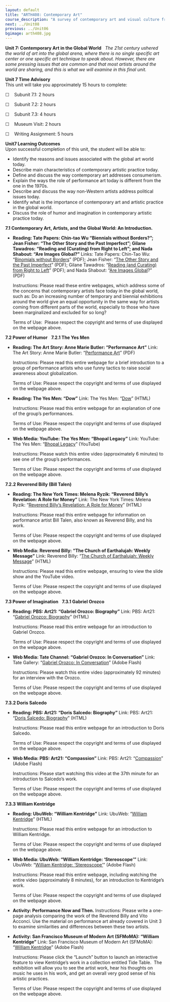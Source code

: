 ```yaml
---
layout: default
title: "ARTH408: Contemporary Art"
course_description: "A survey of contemporary art and visual culture from the 1960 to 2010 in both the western and global context, with particular emphasis on the specific aesthetic and social issues of the contemporary period."
next: ../Unit08
previous: ../Unit06
bgimage: arth408.jpg
---
```

**Unit 7: Contemporary Art in the Global World** <span id="7"></span> 
*The 21st century ushered the world of art into the global arena, where
there is no single specific art center or one specific art technique to
speak about. However, there are some pressing issues that are common and
that most artists around the world are sharing, and this is what we will
examine in this final unit.*

**Unit 7 Time Advisory**  
<span id="internal-source-marker_0.6936582736670971">This unit will take
you approximately 15 hours to complete:</span>  
  
 ☐    Subunit 7.1: 2 hours

  
 ☐    Subunit 7.2: 2 hours

  
 ☐    Subunit 7.3: 4 hours

  
 ☐    Museum Visit: 2 hours

  
 ☐    Writing Assignment: 5 hours

**Unit7 Learning Outcomes**  
Upon successful completion of this unit, the student will be able to:
-   Identify the reasons and issues associated with the global art world
    today.
-   Describe main characteristics of contemporary artistic practice
    today.
-   Define and discuss the way contemporary art addresses consumerism.
-   Explain the ways the role of performance art today is different from
    the one in the 1970s.
-   Describe and discuss the way non-Western artists address political
    issues today.
-   Identify what is the importance of contemporary art and artistic
    practice in the global world.
-   Discuss the role of humor and imagination in contemporary artistic
    practice today.

**7.1 Contemporary Art, Artists, and the Global World: An
Introduction.** <span id="7.1"></span> 
-   **Reading: Tate Papers: Chin-tao Wu “Biennials without Borders?”;
    Jean Fisher: “The Other Story and the Past Imperfect”; Gilane
    Tawadros: “Reading and (Curating) from Right to Left”; and Nada
    Shabout: “Are Images Global?”**
    Links: Tate Papers: Chin-Tao Wu: “[Binomials without
    Borders](http://www.tate.org.uk/download/file/fid/7272)” (PDF); Jean
    Fisher: “[The Other Story and the Past
    Imperfect](http://www.tate.org.uk/download/file/fid/7273)” (PDF);
    Gilane Tawadros: “[Reading (and Curating) from Right to
    Left](http://www.tate.org.uk/download/file/fid/7277)” (PDF); and
    Nada Shabout: “[Are Images
    Global](http://www.tate.org.uk/download/file/fid/7276)?” (PDF)  
      
     Instructions: Please read these entire webpages, which address some
    of the concerns that contemporary artists face today in the global
    world, such as: Do an increasing number of temporary and biennial
    exhibitions around the world give an equal opportunity in the same
    way for artists coming from different parts of the world, especially
    to those who have been marginalized and excluded for so long?  
      
     Terms of Use:  Please respect the copyright and terms of use
    displayed on the webpage above.

**7.2 Power of Humor** <span id="7.2"></span> 
**7.2.1 The Yes Men** <span id="7.2.1"></span> 
-   **Reading: The Art Story: Anne Marie Butler: “Performance Art”**
    Link: The Art Story: Anne Marie Butler: “[Performance
    Art](https://resources.saylor.org/wwwresources/archived/site/wp-content/uploads/2011/10/ARTH408-7.2.1-Performance-Art.pdf)”
    (PDF)  
      
     Instructions: Please read this entire webpage for a brief
    introduction to a group of performance artists who use funny tactics
    to raise social awareness about globalization.    
      
     Terms of Use: Please respect the copyright and terms of use
    displayed on the webpage above.

-   **Reading: The Yes Men: “Dow”**
    Link: The Yes Men: “[Dow](http://theyesmen.org/hijinks/dow)”
    (HTML)  
      
     Instructions: Please read this entire webpage for an explanation of
    one of the group’s performances.  
      
     Terms of Use: Please respect the copyright and terms of use
    displayed on the webpage above.

-   **Web Media: YouTube: The Yes Men: “Bhopal Legacy”**
    Link: YouTube: The Yes Men: “[Bhopal
    Legacy](http://www.youtube.com/watch?v=LiWlvBro9eI)” (YouTube)  
      
     Instructions: Please watch this entire video (approximately 6
    minutes) to see one of the group’s performances.  
      
     Terms of Use: Please respect the copyright and terms of use
    displayed on the webpage above.

**7.2.2 Reverend Billy (Bill Talen)** <span id="7.2.2"></span> 
-   **Reading: The New York Times: Melena Ryzik: “Reverend Billy’s
    Revelation: A Role for Money”**
    Link: The New York Times: Melena Ryzik: “[Reverend Billy’s
    Revelation: A Role for
    Money](http://www.nytimes.com/2010/10/09/theater/09billy.html)”
    (HTML)  
      
     Instructions: Please read this entire webpage for information on
    performance artist Bill Talen, also known as Reverend Billy, and his
    work.  
      
     Terms of Use: Please respect the copyright and terms of use
    displayed on the webpage above.

-   **Web Media: Reverend Billy: “The Church of Earthalujah: Weekly
    Message”**
    Link: Reverend Billy: “[The Church of Earthalujah: Weekly
    Message](http://www.revbilly.com/events/church-of-earthalujah)”
    (HTML)  
      
     Instructions: Please read this entire webpage, ensuring to view the
    slide show and the YouTube video.  
      
     Terms of Use: Please respect the copyright and terms of use
    displayed on the webpage above.

**7.3 Power of Imagination** <span id="7.3"></span> 
**7.3.1 Gabriel Orozco** <span id="7.3.1"></span> 
-   **Reading: PBS: Art21: “Gabriel Orozco: Biography”**
    Link: PBS: Art21: “[Gabriel Orozco:
    Biography](http://www.pbs.org/art21/artists/orozco/)” (HTML)  
      
     Instructions: Please read this entire webpage for an introduction
    to Gabriel Orozco.  
      
     Terms of Use: Please respect the copyright and terms of use
    displayed on the webpage above.

-   **Web Media: Tate Channel: “Gabriel Orozco: In Conversation”**
    Link: Tate Gallery: “[Gabriel Orozco: In
    Conversation](http://channel.tate.org.uk/media/776551042001)” (Adobe
    Flash)  
      
     Instructions: Please watch this entire video (approximately 92
    minutes) for an interview with the Orozco.  
      
     Terms of Use: Please respect the copyright and terms of use
    displayed on the webpage above.

**7.3.2 Doris Salcedo** <span id="7.3.2"></span> 
-   **Reading: PBS: Art21: “Doris Salcedo: Biography”**
    Link: PBS: Art21: “[Doris Salcedo:
    Biography](http://www.pbs.org/art21/artists/doris-salcedo/)”
    (HTML)  
      
     Instructions: Please read this entire webpage for an introduction
    to Doris Salcedo.  
      
     Terms of Use: Please respect the copyright and terms of use
    displayed on the webpage above.

-   **Web Media: PBS: Art21: “Compassion”**
    Link: PBS: Art21:
    “[Compassion](http://video.pbs.org/video/1281748949)” (Adobe
    Flash)  
      
     Instructions: Please start watching this video at the 37th minute
    for an introduction to Salcedo’s work.  
      
     Terms of Use: Please respect the copyright and terms of use
    displayed on the webpage above.

**7.3.3 William Kentridge** <span id="7.3.3"></span> 
-   **Reading: UbuWeb: “William Kentridge”**
    Link: UbuWeb: “[William
    Kentridge](http://www.ubu.com/film/kentridge.html)” (HTML)  
      
     Instructions: Please read this entire webpage for an introduction
    to William Kentridge.  
      
     Terms of Use: Please respect the copyright and terms of use
    displayed on the webpage above.

-   **Web Media: UbuWeb: “William Kentridge: ‘Stereoscope’”**
    Link: UbuWeb: “[William Kentridge:
    ‘Stereoscope’](http://www.ubu.com/film/kentridge_stereoscope.html)”
    (Adobe Flash)  
      
     Instructions: Please read this entire webpage, including watching
    the entire video (approximately 8 minutes), for an introduction to
    Kentridge’s work.  
      
     Terms of Use: Please respect the copyright and terms of use
    displayed on the webpage above.

-   **Activity: Performance Now and Then.**
    Instructions: Please write a one-page analysis comparing the work of
    the Reverend Billy and Vito Acconci. Use the material on performance
    art already covered in Unit 3 to examine similarities and
    differences between these two artists.

-   **Activity: San Francisco Museum of Modern Art (SFMoMA): “William
    Kentridge”**
    Link: San Francisco Museum of Modern Art (SFMoMA): “[William
    Kentridge](http://www.sfmoma.org/explore/multimedia/interactive_features/80)”
    (Adobe Flash)  
      
     Instructions: Please click the “Launch” button to launch an
    interactive feature to view Kentridge’s work in a collection
    entitled Tide Table.  The exhibition will allow you to see the
    artist work, hear his thoughts on music he uses in his work, and get
    an overall very good sense of his artistic practices.  
      
     Terms of Use: Please respect the copyright and terms of use
    displayed on the webpage above.


